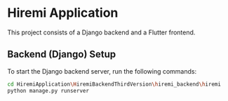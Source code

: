 # Hiremi Application

This project consists of a Django backend and a Flutter frontend.

## Backend (Django) Setup

To start the Django backend server, run the following commands:

```bash
cd HiremiApplication\HiremiBackendThirdVersion\hiremi_backend\hiremi
python manage.py runserver
